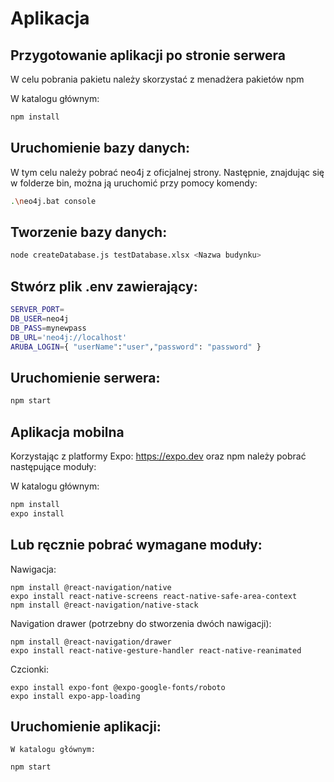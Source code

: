 # Aplikacja

## Przygotowanie aplikacji po stronie serwera

W celu pobrania pakietu należy skorzystać z menadżera pakietów npm

W katalogu głównym:

```bash
npm install
```

## Uruchomienie bazy danych:

W tym celu należy pobrać neo4j z oficjalnej strony. Następnie, znajdując się w folderze bin, można ją uruchomić przy pomocy komendy:

```bash
.\neo4j.bat console
```

## Tworzenie bazy danych:

```bash
node createDatabase.js testDatabase.xlsx <Nazwa budynku>
```

## Stwórz plik .env zawierający:

```bash
SERVER_PORT=
DB_USER=neo4j
DB_PASS=mynewpass
DB_URL='neo4j://localhost'
ARUBA_LOGIN={ "userName":"user","password": "password" }

```

## Uruchomienie serwera:

```bash
npm start
```

## Aplikacja mobilna
  Korzystając z platformy Expo: https://expo.dev oraz npm należy pobrać następujące moduły:

  W katalogu głównym:

  ```bash
  npm install
  expo install
  ```


## Lub ręcznie pobrać wymagane moduły:

Nawigacja:

	npm install @react-navigation/native
	expo install react-native-screens react-native-safe-area-context
	npm install @react-navigation/native-stack

Navigation drawer (potrzebny do stworzenia dwóch nawigacji):

	npm install @react-navigation/drawer
	expo install react-native-gesture-handler react-native-reanimated
  
Czcionki:

	expo install expo-font @expo-google-fonts/roboto
	expo install expo-app-loading
  
  ## Uruchomienie aplikacji:
  
    W katalogu głównym:

  ```bash
  npm start
  ```

